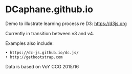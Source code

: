 # DCaphane.github.io

Demo to illustrate learning process re D3: https://d3js.org

Currently in transition between v3 and v4.

Examples also include:

    • https://dc-js.github.io/dc.js/
    • http://getbootstrap.com

Data is based on VoY CCG 2015/16
